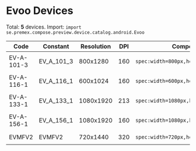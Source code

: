 # Evoo Devices

Total: **5** devices. Import: `import se.premex.compose.preview.device.catalog.android.Evoo`

| Code | Constant | Resolution | DPI | Compose Spec | Preview Usage |
|------|----------|------------|-----|-------------|---------------|
| EV-A-101-3 | EV_A_101_3 | 800x1280 | 160 | `spec:width=800px,height=1280px,dpi=160` | `@Preview(device = Evoo.EV_A_101_3)` |
| EV-A-116-1 | EV_A_116_1 | 600x1024 | 160 | `spec:width=600px,height=1024px,dpi=160` | `@Preview(device = Evoo.EV_A_116_1)` |
| EV-A-133-1 | EV_A_133_1 | 1080x1920 | 213 | `spec:width=1080px,height=1920px,dpi=213` | `@Preview(device = Evoo.EV_A_133_1)` |
| EV-A-156-1 | EV_A_156_1 | 1080x1920 | 160 | `spec:width=1080px,height=1920px,dpi=160` | `@Preview(device = Evoo.EV_A_156_1)` |
| EVMFV2 | EVMFV2 | 720x1440 | 320 | `spec:width=720px,height=1440px,dpi=320` | `@Preview(device = Evoo.EVMFV2)` |

<!-- Generated automatically. Do not edit manually. -->
